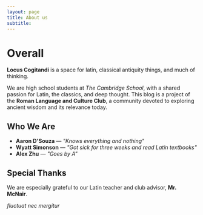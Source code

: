 ```yaml
---
layout: page
title: About us
subtitle:  
---
```


# Overall

**Locus Cogitandi** is a space for latin, classical antiquity things, and much of thinking.

We are high school students at *The Cambridge School*, with a shared passion for Latin, the classics, and deep thought. This blog is a project of the **Roman Language and Culture Club**, a community devoted to exploring ancient wisdom and its relevance today.

## Who We Are

- **Aaron D'Souza** — *"Knows everything and nothing"*
- **Wyatt Simonson** — *"Got sick for three weeks and read Latin textbooks"*
- **Alex Zhu** — *"Goes by A"*

## Special Thanks

We are especially grateful to our Latin teacher and club advisor, **Mr. McNair**.


*fluctuat nec mergitur*
